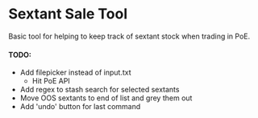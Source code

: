 # Sextant Sale Tool

Basic tool for helping to keep track of sextant stock when trading in PoE.

#### TODO:

- Add filepicker instead of input.txt
  - Hit PoE API
- Add regex to stash search for selected sextants
- Move OOS sextants to end of list and grey them out
- Add 'undo' button for last command
